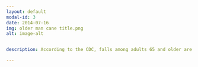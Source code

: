 ```yaml
---
layout: default
modal-id: 3
date: 2014-07-16
img: older man cane title.png
alt: image-alt


description: According to the CDC, falls among adults 65 and older are the leading cause of injury related death, traumatic brain injury, cause 95% of hip fractures, and responsible for 3 million emergency department visits and 800,000 hospitalizations per year.  As therapists, we are the experts in fall prevention and are uniquely qualified to assess your home for fall hazards.<br> <br>Our comprehensive home assessment takes into account fall and trip hazards, fire safety, general home safety, and EMS access should an emergency occur. At the conclusion of the assessment we will discuss the findings with you and devise an action plan with you.  Oftentimes we can make an immediate impact inside your home at the time of our assessment.  With a proper action plan in place we can help you live safely and confidently within your home.

---
```

